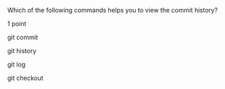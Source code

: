 Which of the following commands helps you to view the commit history?

1 point

git commit


git history


git log


git checkout
